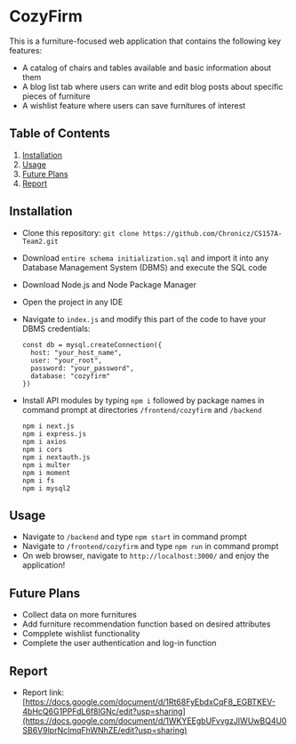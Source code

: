 # CozyFirm

This is a furniture-focused web application that contains the following key features:

- A catalog of chairs and tables available and basic information about them
- A blog list tab where users can write and edit blog posts about specific pieces of furniture
- A wishlist feature where users can save furnitures of interest

## Table of Contents

1. [Installation](#installation)
2. [Usage](#usage)
3. [Future Plans](#future_plans)
4. [Report](#report)

<a name="installation"></a>

## Installation

- Clone this repository: `git clone https://github.com/Chronicz/CS157A-Team2.git`
- Download `entire schema initialization.sql` and import it into any Database Management System (DBMS) and execute the SQL code
- Download Node.js and Node Package Manager
- Open the project in any IDE
- Navigate to `index.js` and modify this part of the code to have your DBMS credentials:
  ```
  const db = mysql.createConnection({
    host: "your_host_name",
    user: "your_root",
    password: "your_password",
    database: "cozyfirm"
  })
  ```

- Install API modules by typing `npm i` followed by package names in command prompt at directories `/frontend/cozyfirm` and `/backend`
  ```
  npm i next.js
  npm i express.js
  npm i axios
  npm i cors
  npm i nextauth.js
  npm i multer
  npm i moment
  npm i fs
  npm i mysql2
  ```
  
<a name="usage"></a>

## Usage
- Navigate to `/backend` and type `npm start` in command prompt
- Navigate to `/frontend/cozyfirm` and type `npm run` in command prompt
- On web browser, navigate to `http://localhost:3000/` and enjoy the application!

<a name="#future_plans"></a>

## Future Plans

- Collect data on more furnitures
- Add furniture recommendation function based on desired attributes
- Compplete wishlist functionality
- Complete the user authentication and log-in function

<a name = "report"></a>

## Report

- Report link: [https://docs.google.com/document/d/1Rt68FyEbdxCqF8_EGBTKEV-4bHcQ6G1PPFdL6f8lGNc/edit?usp=sharing](https://docs.google.com/document/d/1WKYEEgbUFvvgzJIWUwBQ4U0SB6V9lprNcImqFhWNhZE/edit?usp=sharing)
